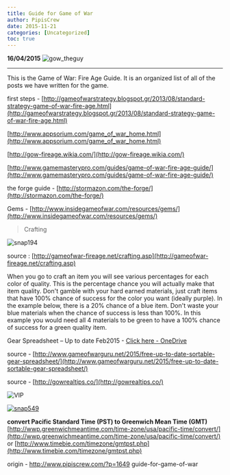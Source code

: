 ```yaml
---
title: Guide for Game of War
author: PipisCrew
date: 2015-11-21
categories: [Uncategorized]
toc: true
---
```


**16/04/2015**
![](https://www.pipiscrew.com/wp-content/uploads/2014/10/gow_theguy.jpg "gow_theguy")

* * *

This is the Game of War: Fire Age Guide. It is an organized list of all of the posts we have written for the game.

first steps - [http://gameofwarstrategy.blogspot.gr/2013/08/standard-strategy-game-of-war-fire-age.html](http://gameofwarstrategy.blogspot.gr/2013/08/standard-strategy-game-of-war-fire-age.html)

[http://www.appsorium.com/game_of_war_home.html](http://www.appsorium.com/game_of_war_home.html)

[http://gow-fireage.wikia.com/](http://gow-fireage.wikia.com/)

[http://www.gamemasterypro.com/guides/game-of-war-fire-age-guide/](http://www.gamemasterypro.com/guides/game-of-war-fire-age-guide/)

the forge guide - [http://stormazon.com/the-forge/](http://stormazon.com/the-forge/)

Gems - [http://www.insidegameofwar.com/resources/gems/](http://www.insidegameofwar.com/resources/gems/)

> Crafting

![](https://www.pipiscrew.com/wp-content/uploads/2014/10/snap194.png "snap194")

source : [http://gameofwar-fireage.net/crafting.asp](http://gameofwar-fireage.net/crafting.asp)

When you go to craft an item you will see various percentages for each color of quality. This is the percentage chance you will actually make that item quality. Don't gamble with your hard earned materials, just craft items that have 100% chance of success for the color you want (ideally purple). In the example below, there is a 20% chance of a blue item. Don't waste your blue materials when the chance of success is less than 100%. In this example you would need all 4 materials to be green to have a 100% chance of success for a green quality item.

Gear Spreadsheet – Up to date Feb2015 - [Click here - OneDrive](https://onedrive.live.com/redir?resid=E1C4EEED640E63CB!117&authkey=!AF1iCHkOhDwhkug&ithint=file%2cxlsx)

source - [http://www.gameofwarguru.net/2015/free-up-to-date-sortable-gear-spreadsheet/](http://www.gameofwarguru.net/2015/free-up-to-date-sortable-gear-spreadsheet/)

source - [http://gowrealtips.co/](http://gowrealtips.co/)

![](https://www.pipiscrew.com/wp-content/uploads/2014/10/VIP.png "VIP")

[![](https://www.pipiscrew.com/wp-content/uploads/2014/10/snap549.png "snap549")](https://www.pipiscrew.com/wp-content/uploads/2014/10/snap549.png)

**convert Pacific Standard Time (PST) to Greenwich Mean Time (GMT)**
[http://wwp.greenwichmeantime.com/time-zone/usa/pacific-time/convert/](http://wwp.greenwichmeantime.com/time-zone/usa/pacific-time/convert/)
or
[http://www.timebie.com/timezone/gmtpst.php](http://www.timebie.com/timezone/gmtpst.php)

origin - http://www.pipiscrew.com/?p=1649 guide-for-game-of-war